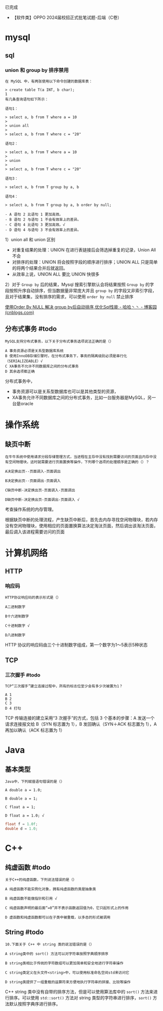 已完成

- 【软件类】OPPO 2024届校招正式批笔试题-后端（C卷）

# mysql

## sql

### union 和 group by 排序禁用

```
在 MySQL 中，有两张使用以下命令创建的数据库表：

> create table T(a INT, b char);  
1
有几条查询语句如下所示：

语句1：

> select a, b from T where a = 10
> 
> union all
> 
> select a, b from T where c = "20"

语句2：

> select a, b from T where a = 10
> 
> union
> 
> select a, b from T where c = "20"

语句3：

> select a, b from T group by a, b

语句4：

> select a, b from T group by a, b order by null;

- A 语句 2 比语句 1 更加高效。
- B 语句 2 与语句 1 不会有效率上的差异。
- C 语句 4 比语句 3 更加高效。√
- D 语句 4 与语句 3 不会有效率上的差异。
```

1）union all 和 union 区别

- 对重复结果的处理：UNION 在进行表链接后会筛选掉重复的记录，Union All 不会
- 对排序的处理：UNION 将会按照字段的顺序进行排序；UNION ALL 只是简单的将两个结果合并后就返回。
- 从效率上说，UNION ALL 要比 UNION 快很多

2）对于 `Group by` 后的结果，Mysql 搜索引擎默认会将结果按照 `Group by` 的字段按照升序自动排序，但当数据量非常庞大并且 `group by` 的字段又非索引字段，且对于结果集，没有排序的需求，可以使用 `order by null` 禁止排序

[使用Order By NULL 解决 group by后自动排序,优化Sql性能 - 哈哈丶丶 - 博客园 (cnblogs.com)](https://www.cnblogs.com/xjwhaha/p/14789764.html)

## 分布式事务 #todo

```
MySQL支持分布式事务，以下关于分布式事务选项说法正确的是（）

A 事务资源必须是关系型数据库系统
B 使用InnoDB存储引擎时，在分布式事务下，事务的隔离级别必须是串行化（SERIALIZEABLE）√
C XA事务不允许不同数据库之间的分布式事务
D 其余选项都正确
```

分布式事务中，

- 事务资源可以是关系型数据库也可以是其他类型的资源，
- XA事务允许不同数据库之间的分布式事务，比如一台服务器是MySQL，另一台是oracle

# 操作系统

## 缺页中断

```
在牛牛系统中使用请求分段存储管理方式，当进程在主存中没有找到需要访问的页面且内存中没有空闲物理块，这时就需要进行页面置换等操作，下列哪个选项的处理顺序是正确的（）？

A决定换出页--页面调入-页面调出

B决定换出页--页面调出-页面调入

C缺页中断-决定换出页-页面调入-页面调出

D缺页中断-决定换出页-页面调出-页面调入 √
```

考查操作系统的内存管理。

根据缺页中断的处理流程，产生缺页中断后，首先去内存寻找空闲物理块，若内存没有空闲物理块，使用相应的页面置换算法决定淘汰页面，然后调出该淘汰页面，最后调入该进程需要访问的页面

# 计算机网络

## HTTP

### 响应码

```
HTTP协议响应码的表示形式是（）

A二进制数字

B十六进制数字

C十进制数字 √

D八进制数字
```

HTTP 协议的响应码由三个十进制数字组成，第一个数字为1～5表示5种状态

## TCP

### 三次握手 #todo

```
TCP“三次握手”建立连接过程中，所有的标志位至少会有多少次被置为1？

A 1
B 2
C 3
D 4 打勾
```

TCP 传输连接的建立采用“3 次握手”的方式，包括 3 个基本的步骤：A 发送一个请求连接报文给 B（SYN 标志置为 1），B 发回确认（SYN＋ACK 标志置为 1），A 再加以确认（ACK 标志置为 1）

# Java

## 基本类型

```
Java中，下列赋值语句错误的是（）

A double a = 1.0;

B double a = 1;

C float a = 1;

D float a = 1.0; √
```

```java
float f = 1.0f;
double d = 1.0;
```

# C++

## 纯虚函数 #todo

```
关于C++的纯虚函数，下列说法错误的是（）

A 纯虚函数不能实例化对象，拥有纯虚函数的类是抽象类

B 纯虚函数不能做指针和引用 √

C 纯虚函数声明的最后面“=0”并不表示函数返回值为0，它只起形式上的作用

D 虚函数和纯虚函数都可以在子类中被重载，以多态的形式被调用
```

## String #todo

```
10.下面关于 C++ 中 string 类的说法错误的是（）

A string类中的 sort() 方法可以对字符串按照字典顺序排序

B string类相比于传统的字符数组可以更加简单和安全地进行字符串操作

C string类定义在头文件<string>中，可以使用标准命名空间std来访问它

D string类提供了一组重载的运算符来方便地执行字符串的拼接、比较等操作
```

C++ string 类中没有自带的排序方法，但是可以使用算法库中的 `sort()` 方法来进行排序。可以使用 `std::sort()` 方法对 string 类型的字符串进行排序，`sort()` 方法默认按照字典序进行排序。
